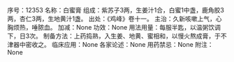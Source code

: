 序号：12353
名称：白蜜膏
组成：紫苏子3两，生姜汁1合，白蜜1中盏，鹿角胶3两，杏仁3两，生地黄汁1盏。
出处：《鸡峰》卷十一。
主治：久新咳嗽上气，心胸烦热，唾脓血。
加减：None
功效：None
用法用量：每服半匙，以温粥饮调下，日3次。
制备方法：上药捣熟，入生姜、地黄、蜜相和，以慢火熬成膏，于不津器中密收之。
临床应用：None
各家论述：None
用药禁忌：None
附注：None
